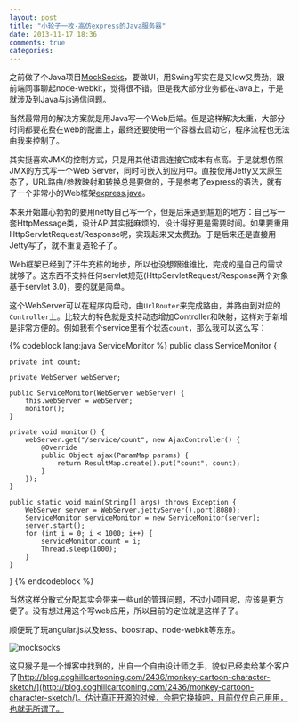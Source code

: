 ```yaml
---
layout: post
title: "小轮子一枚-高仿express的Java服务器"
date: 2013-11-17 18:36
comments: true
categories: 
---
```

之前做了个Java项目[MockSocks](https://github.com/code4craft/mocksocks)，要做UI，用Swing写实在是又low又费劲，跟前端同事聊起node-webkit，觉得很不错。但是我大部分业务都在Java上，于是就涉及到Java与js通信问题。

当然最常用的解决方案就是用Java写一个Web后端。但是这样解决太重，大部分时间都要花费在web的配置上，最终还要使用一个容器去启动它，程序流程也无法由我来控制了。

其实挺喜欢JMX的控制方式，只是用其他语言连接它成本有点高。于是就想仿照JMX的方式写一个Web Server，同时可嵌入到应用中。直接使用Jetty又太原生态了，URL路由/参数映射和转换总是要做的，于是参考了express的语法，就有了一个非常小的Web框架[express.java](https://github.com/code4craft/express.java)。

<!--more-->

本来开始雄心勃勃的要用netty自己写一个，但是后来遇到尴尬的地方：自己写一套HttpMessage类，设计API其实挺麻烦的，设计得好更是需要时间。如果要重用HttpServletRequest/Response呢，实现起来又太费劲。于是后来还是直接用Jetty写了，就不重复造轮子了。

Web框架已经到了汗牛充栋的地步，所以也没想跟谁谁比，完成的是自己的需求就够了。这东西不支持任何servlet规范(HttpServletRequest/Response两个对象基于servlet 3.0)，要的就是简单。

这个WebServer可以在程序内启动，由`UrlRouter`来完成路由，并路由到对应的`Controller`上。比较大的特色就是支持动态增加Controller和映射，这样对于新增是非常方便的。例如我有个service里有个状态`count`，那么我可以这么写：

{% codeblock lang:java ServiceMonitor %}
public class ServiceMonitor {

	private int count;

	private WebServer webServer;

	public ServiceMonitor(WebServer webServer) {
		this.webServer = webServer;
        monitor();
	}

	private void monitor() {
		webServer.get("/service/count", new AjaxController() {
			@Override
			public Object ajax(ParamMap params) {
				return ResultMap.create().put("count", count);
			}
		});
	}

	public static void main(String[] args) throws Exception {
		WebServer server = WebServer.jettyServer().port(8080);
		ServiceMonitor serviceMonitor = new ServiceMonitor(server);
		server.start();
		for (int i = 0; i < 1000; i++) {
            serviceMonitor.count = i;
            Thread.sleep(1000);
		}
	}
}
{% endcodeblock %}

当然这样分散式分配其实会带来一些url的管理问题，不过小项目呢，应该是更方便了。没有想过用这个写web应用，所以目前的定位就是这样子了。

顺便玩了玩angular.js以及less、boostrap、node-webkit等东东。

![mocksocks][1]

  [1]: http://static.oschina.net/uploads/space/2013/1117/212244_eFUQ_190591.png

这只猴子是一个博客中找到的，出自一个自由设计师之手，貌似已经卖给某个客户了[http://blog.coghillcartooning.com/2436/monkey-cartoon-character-sketch/](http://blog.coghillcartooning.com/2436/monkey-cartoon-character-sketch/)。估计真正开源的时候，会把它换掉吧，目前仅仅自己用用，也就无所谓了。


